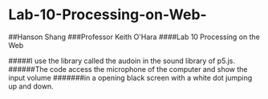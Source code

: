 # Lab-10-Processing-on-Web-
##Hanson Shang
###Professor Keith O'Hara
####Lab 10 Processing on the Web


#####I use the library called the audoin in the sound library of p5.js.
######The code access the microphone of the computer and show the input volume
#######in a opening black screen with a white dot jumping up and down.
